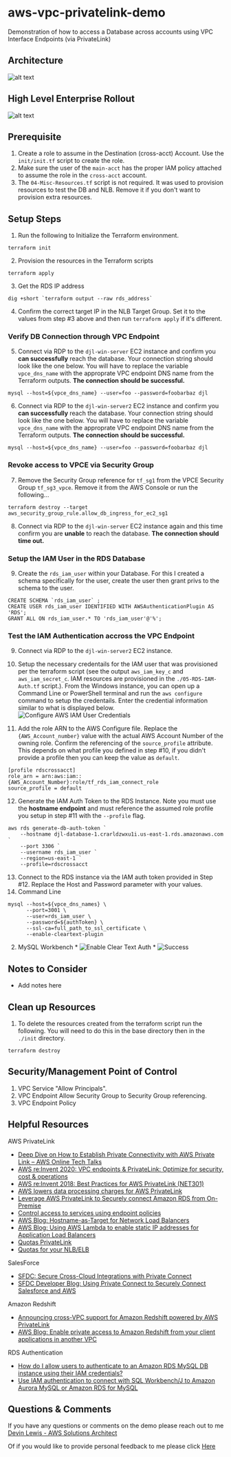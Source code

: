 # aws-vpc-privatelink-demo
Demonstration of how to access a Database across accounts using VPC Interface Endpoints (via PrivateLink)

## Architecture
![alt text](https://github.com/gravelgrinder/aws-vpc-privatelink-demo/blob/main/images/architecture-diagram.png?raw=true)

## High Level Enterprise Rollout
![alt text](https://github.com/gravelgrinder/aws-vpc-privatelink-demo/blob/main/images/architecture-diagram-high-level.png?raw=true)

## Prerequisite
1. Create a role to assume in the Destination (cross-acct) Account.  Use the `init/init.tf` script to create the role.
2. Make sure the user of the `main-acct` has the proper IAM policy attached to assume the role in the `cross-acct` account.
3. The `04-Misc-Resources.tf` script is not required.  It was used to provision resources to test the DB and NLB.  Remove it if you don't want to provision extra resources.

## Setup Steps
1. Run the following to Initialize the Terraform environment.

```
terraform init
```

2. Provision the resources in the Terraform scripts

```
terraform apply
```

3. Get the RDS IP address
```
dig +short `terraform output --raw rds_address`
```

4. Confirm the correct target IP in the NLB Target Group.  Set it to the values from step #3 above and then run `terraform apply` if it's different.

### Verify DB Connection through VPC Endpoint
5. Connect via RDP to the `djl-win-server` EC2 instance and confirm you __**can successfully**__ reach the database.  Your connection string should look like the one below.  You will have to replace the variable `vpce_dns_name` with the approprate VPC endpoint DNS name from the Terraform outputs.  __The connection should be successful.__
```
mysql --host=${vpce_dns_name} --user=foo --password=foobarbaz djl
```

6. Connect via RDP to the `djl-win-server2` EC2 instance and confirm you __**can successfully**__ reach the database.  Your connection string should look like the one below.  You will have to replace the variable `vpce_dns_name` with the approprate VPC endpoint DNS name from the Terraform outputs.  __The connection should be successful.__
```
mysql --host=${vpce_dns_name} --user=foo --password=foobarbaz djl
``` 

### Revoke access to VPCE via Security Group
7. Remove the Security Group reference for `tf_sg1` from the VPCE Security Group `tf_sg3_vpce`.  Remove it from the AWS Console or run the following...
```
terraform destroy --target aws_security_group_rule.allow_db_ingress_for_ec2_sg1
```

8. Connect via RDP to the `djl-win-server` EC2 instance again and this time confirm you are __**unable**__ to reach the database.  __**The connection should time out.**__

### Setup the IAM User in the RDS Database
9. Create the `rds_iam_user` within your Database.  For this I created a schema specifically for the user, create the user then grant privs to the schema to the user.
```
CREATE SCHEMA `rds_iam_user` ;
CREATE USER rds_iam_user IDENTIFIED WITH AWSAuthenticationPlugin AS 'RDS';
GRANT ALL ON rds_iam_user.* TO 'rds_iam_user'@'%';            
```

### Test the IAM Authentication accross the VPC Endpoint
9. Connect via RDP to the `djl-win-server2` EC2 instance.  

10. Setup the necessary credentails for the IAM user that was provisioned per the terraform script (see the output `aws_iam_key_c` and `aws_iam_secret_c`.  IAM resources are provisioned in the `./05-RDS-IAM-Auth.tf` script.).  From the Windows instance, you can open up a Command Line or PowerShell terminal and run the `aws configure` command to setup the credentails.  Enter the credential information similar to what is displayed below.
![Configure AWS IAM User Credentials](https://github.com/gravelgrinder/aws-vpc-privatelink-demo/blob/main/images/iam-configure-creds.png?raw=true)

11. Add the role ARN to the AWS Configure file.  Replace the `{AWS_Account_number}` value with the actual AWS Account Number of the owning role.  Confirm the referencing of the `source_profile` attribute.  This depends on what profile you defined in step #10, if you didn't provide a profile then you can keep the value as `default`.
```
[profile rdscrossacct]
role_arn = arn:aws:iam::{AWS_Account_Number}:role/tf_rds_iam_connect_role
source_profile = default
```

12. Generate the IAM Auth Token to the RDS Instance.  Note you must use the __**hostname endpoint**__ and must reference the assumed role profile you setup in step #11 with the `--profile` flag.
```
aws rds generate-db-auth-token `
    --hostname djl-database-1.crarldzwxu1i.us-east-1.rds.amazonaws.com `
    --port 3306 `
    --username rds_iam_user `
    --region=us-east-1 `
    --profile=rdscrossacct
```

13. Connect to the RDS instance via the IAM auth token provided in Step #12.  Replace the Host and Password parameter with your values.
  1. Command Line
```
mysql --host=${vpce_dns_names} \
      --port=3001 \
      --user=rds_iam_user \
      --password=${authToken} \
      --ssl-ca=full_path_to_ssl_certificate \
      --enable-cleartext-plugin 
```
  2. MySQL Workbench
    * ![Enable Clear Text Auth](https://github.com/gravelgrinder/aws-vpc-privatelink-demo/blob/main/images/mysql-workbench-enable-cleartext-auth.png?raw=true)
    * ![Success](https://github.com/gravelgrinder/aws-vpc-privatelink-demo/blob/main/images/mysql-workbench-success.png?raw=true)




## Notes to Consider
* Add notes here

## Clean up Resources
1. To delete the resources created from the terraform script run the following.  You will need to do this in the base directory then in the `./init` directory.
```
terraform destroy
```


## Security/Management Point of Control
1. VPC Service "Allow Principals".
2. VPC Endpoint Allow Security Group to Security Group referencing.
3. VPC Endpoint Policy

## Helpful Resources
AWS PrivateLink
* [Deep Dive on How to Establish Private Connectivity with AWS Private Link – AWS Online Tech Talks](https://www.youtube.com/watch?v=weN2sCKFquA)
* [AWS re:Invent 2020: VPC endpoints & PrivateLink: Optimize for security, cost & operations](https://www.youtube.com/watch?v=LNf8jjBt72Y&list=PL2yQDdvlhXf-0zqlk2CIWszLXvyxL6sHi)
* [AWS re:Invent 2018: Best Practices for AWS PrivateLink (NET301)](https://www.youtube.com/watch?v=85DbVGLXw3Y)
* [AWS lowers data processing charges for AWS PrivateLink](https://aws.amazon.com/about-aws/whats-new/2021/07/aws-lowers-data-processing-charges-aws-privatelink/)
* [Leverage AWS PrivateLink to Securely connect Amazon RDS from On-Premise](https://someshsrivastava1983.medium.com/leverage-aws-privatelink-to-securely-connect-amazon-rds-from-on-premise-9bf4bd3184b3)
* [Control access to services using endpoint policies](https://docs.aws.amazon.com/vpc/latest/privatelink/vpc-endpoints-access.html)
* [AWS Blog: Hostname-as-Target for Network Load Balancers](https://aws.amazon.com/blogs/networking-and-content-delivery/hostname-as-target-for-network-load-balancers/)
* [AWS Blog: Using AWS Lambda to enable static IP addresses for Application Load Balancers](https://aws.amazon.com/blogs/networking-and-content-delivery/using-aws-lambda-to-enable-static-ip-addresses-for-application-load-balancers/#:~:text=An%20IP%2Daddress%2Dbased%20target,create%20the%20resources%20for%20us)
* [Quotas PrivateLink](https://docs.aws.amazon.com/vpc/latest/privatelink/vpc-limits-endpoints.html)
* [Quotas for your NLB/ELB](https://docs.aws.amazon.com/elasticloadbalancing/latest/network/load-balancer-limits.html)

SalesForce
* [SFDC: Secure Cross-Cloud Integrations with Private Connect](https://help.salesforce.com/s/articleView?id=sf.private_connect_overview.htm&type=5)
* [SFDC Developer Blog: Using Private Connect to Securely Connect Salesforce and AWS](https://developer.salesforce.com/blogs/2020/10/using-private-connect-to-securely-connect-data-between-salesforce-and-aws)

Amazon Redshift
* [Announcing cross-VPC support for Amazon Redshift powered by AWS PrivateLink](https://aws.amazon.com/about-aws/whats-new/2021/04/announcing-cross-vpc-support-for-amazon-redshift-powered-by-aws-privatelink/)
* [AWS Blog: Enable private access to Amazon Redshift from your client applications in another VPC](https://aws.amazon.com/blogs/big-data/enable-private-access-to-amazon-redshift-from-your-client-applications-in-another-vpc/)

RDS Authentication
* [How do I allow users to authenticate to an Amazon RDS MySQL DB instance using their IAM credentials?](https://aws.amazon.com/premiumsupport/knowledge-center/users-connect-rds-iam/)
* [Use IAM authentication to connect with SQL Workbench/J to Amazon Aurora MySQL or Amazon RDS for MySQL](https://aws.amazon.com/blogs/database/use-iam-authentication-to-connect-with-sql-workbenchj-to-amazon-aurora-mysql-or-amazon-rds-for-mysql/)



## Questions & Comments
If you have any questions or comments on the demo please reach out to me [Devin Lewis - AWS Solutions Architect](mailto:lwdvin@amazon.com?subject=AWS%2FTerraform%20FMS%20VPC%20PrivateLink%20Demo%20%28aws-vpc-privatelink-demo%29)

Of if you would like to provide personal feedback to me please click [Here](https://feedback.aws.amazon.com/?ea=lwdvin&fn=Devin&ln=Lewis)
